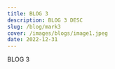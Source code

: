 ```yaml
---
title: BLOG 3
description: BLOG 3 DESC
slug: /blog/mark3
cover: /images/blogs/image1.jpeg
date: 2022-12-31
---
```


BLOG 3
